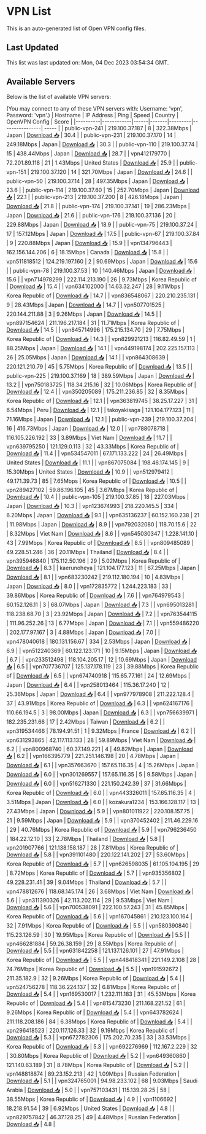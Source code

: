 # VPN List

This is an auto-generated list of Open VPN config files.

## Last Updated

This list was last updated on: Mon, 04 Dec 2023 03:54:34 GMT.

## Available Servers

Below is the list of available VPN servers:

(You may connect to any of these VPN servers with: Username: 'vpn', Password: 'vpn'.)
| Hostname | IP Address | Ping | Speed | Country | OpenVPN Config | Score |
|----------|------------|------|-------|---------|----------------| ----- |
| public-vpn-241 | 219.100.37.187 | 8 | 322.38Mbps | Japan | [Download 📥](./configs/server_0_JP.ovpn) | 30.4 |
| public-vpn-231 | 219.100.37.170 | 14 | 249.18Mbps | Japan | [Download 📥](./configs/server_1_JP.ovpn) | 30.3 |
| public-vpn-110 | 219.100.37.74 | 15 | 438.44Mbps | Japan | [Download 📥](./configs/server_2_JP.ovpn) | 28.7 |
| vpn412179770 | 72.201.89.118 | 21 | 1.43Mbps | United States | [Download 📥](./configs/server_3_US.ovpn) | 25.9 |
| public-vpn-151 | 219.100.37.120 | 14 | 321.70Mbps | Japan | [Download 📥](./configs/server_4_JP.ovpn) | 24.6 |
| public-vpn-50 | 219.100.37.14 | 28 | 497.35Mbps | Japan | [Download 📥](./configs/server_5_JP.ovpn) | 23.6 |
| public-vpn-114 | 219.100.37.60 | 15 | 252.70Mbps | Japan | [Download 📥](./configs/server_6_JP.ovpn) | 22.1 |
| public-vpn-213 | 219.100.37.200 | 8 | 426.18Mbps | Japan | [Download 📥](./configs/server_7_JP.ovpn) | 21.8 |
| public-vpn-174 | 219.100.37.141 | 19 | 286.23Mbps | Japan | [Download 📥](./configs/server_8_JP.ovpn) | 21.6 |
| public-vpn-176 | 219.100.37.136 | 20 | 229.88Mbps | Japan | [Download 📥](./configs/server_9_JP.ovpn) | 18.9 |
| public-vpn-75 | 219.100.37.24 | 17 | 157.12Mbps | Japan | [Download 📥](./configs/server_10_JP.ovpn) | 17.5 |
| public-vpn-67 | 219.100.37.84 | 9 | 220.88Mbps | Japan | [Download 📥](./configs/server_11_JP.ovpn) | 15.9 |
| vpn134796443 | 162.156.144.206 | 6 | 18.15Mbps | Canada | [Download 📥](./configs/server_12_CA.ovpn) | 15.8 |
| vpn511818512 | 124.219.197.160 | 2 | 90.69Mbps | Japan | [Download 📥](./configs/server_13_JP.ovpn) | 15.6 |
| public-vpn-78 | 219.100.37.53 | 10 | 140.46Mbps | Japan | [Download 📥](./configs/server_14_JP.ovpn) | 15.6 |
| vpn714978299 | 222.114.213.190 | 26 | 9.73Mbps | Korea Republic of | [Download 📥](./configs/server_15_KR.ovpn) | 15.4 |
| vpn634102000 | 14.63.32.247 | 28 | 9.11Mbps | Korea Republic of | [Download 📥](./configs/server_16_KR.ovpn) | 14.7 |
| vpn836548067 | 220.210.235.131 | 9 | 28.43Mbps | Japan | [Download 📥](./configs/server_17_JP.ovpn) | 14.7 |
| vpn507701525 | 220.144.211.88 | 3 | 9.26Mbps | Japan | [Download 📥](./configs/server_18_JP.ovpn) | 14.5 |
| vpn897154624 | 211.196.217.184 | 31 | 11.71Mbps | Korea Republic of | [Download 📥](./configs/server_19_KR.ovpn) | 14.5 |
| vpn845714996 | 175.215.134.70 | 29 | 7.75Mbps | Korea Republic of | [Download 📥](./configs/server_20_KR.ovpn) | 14.3 |
| vpn829921213 | 116.82.49.59 | 1 | 88.25Mbps | Japan | [Download 📥](./configs/server_21_JP.ovpn) | 14.1 |
| vpn449198174 | 202.225.157.113 | 26 | 25.05Mbps | Japan | [Download 📥](./configs/server_22_JP.ovpn) | 14.1 |
| vpn864308639 | 220.121.210.79 | 45 | 5.75Mbps | Korea Republic of | [Download 📥](./configs/server_23_KR.ovpn) | 13.5 |
| public-vpn-225 | 219.100.37.169 | 18 | 389.59Mbps | Japan | [Download 📥](./configs/server_24_JP.ovpn) | 13.2 |
| vpn750183725 | 118.34.215.16 | 32 | 10.06Mbps | Korea Republic of | [Download 📥](./configs/server_25_KR.ovpn) | 12.4 |
| vpn350205089 | 175.211.236.85 | 32 | 8.35Mbps | Korea Republic of | [Download 📥](./configs/server_26_KR.ovpn) | 12.1 |
| vpn363819745 | 38.25.17.227 | 31 | 6.54Mbps | Peru | [Download 📥](./configs/server_27_PE.ovpn) | 12.1 |
| takoyakisaga | 121.104.177.123 | 11 | 71.16Mbps | Japan | [Download 📥](./configs/server_28_JP.ovpn) | 12.1 |
| public-vpn-239 | 219.100.37.204 | 16 | 416.73Mbps | Japan | [Download 📥](./configs/server_29_JP.ovpn) | 12.0 |
| vpn788078718 | 116.105.226.192 | 33 | 3.89Mbps | Viet Nam | [Download 📥](./configs/server_30_VN.ovpn) | 11.7 |
| vpn639795250 | 121.129.0.113 | 32 | 43.33Mbps | Korea Republic of | [Download 📥](./configs/server_31_KR.ovpn) | 11.4 |
| vpn534547011 | 67.171.133.222 | 24 | 26.49Mbps | United States | [Download 📥](./configs/server_32_US.ovpn) | 11.1 |
| vpn867075084 | 198.46.174.145 | 9 | 15.30Mbps | United States | [Download 📥](./configs/server_33_US.ovpn) | 10.9 |
| vpn512979412 | 49.171.39.73 | 85 | 7.65Mbps | Korea Republic of | [Download 📥](./configs/server_34_KR.ovpn) | 10.5 |
| vpn289427102 | 59.86.196.105 | 45 | 3.67Mbps | Korea Republic of | [Download 📥](./configs/server_35_KR.ovpn) | 10.4 |
| public-vpn-105 | 219.100.37.85 | 18 | 227.03Mbps | Japan | [Download 📥](./configs/server_36_JP.ovpn) | 10.3 |
| vpn123674993 | 218.220.145.5 | 334 | 6.20Mbps | Japan | [Download 📥](./configs/server_37_JP.ovpn) | 9.1 |
| vpn635136237 | 60.152.160.238 | 21 | 11.98Mbps | Japan | [Download 📥](./configs/server_38_JP.ovpn) | 8.9 |
| vpn792032080 | 118.70.15.6 | 22 | 8.32Mbps | Viet Nam | [Download 📥](./configs/server_39_VN.ovpn) | 8.6 |
| vpn545030347 | 1.228.141.10 | 43 | 7.99Mbps | Korea Republic of | [Download 📥](./configs/server_40_KR.ovpn) | 8.5 |
| vpn809485089 | 49.228.51.246 | 36 | 20.11Mbps | Thailand | [Download 📥](./configs/server_41_TH.ovpn) | 8.4 |
| vpn395946840 | 175.112.50.196 | 29 | 5.02Mbps | Korea Republic of | [Download 📥](./configs/server_42_KR.ovpn) | 8.3 |
| kaerunoheya | 121.104.177.123 | 11 | 67.25Mbps | Japan | [Download 📥](./configs/server_43_JP.ovpn) | 8.1 |
| vpn683230242 | 219.112.180.194 | 10 | 4.83Mbps | Japan | [Download 📥](./configs/server_44_JP.ovpn) | 8.0 |
| vpn172835772 | 1.244.223.183 | 33 | 39.86Mbps | Korea Republic of | [Download 📥](./configs/server_45_KR.ovpn) | 7.6 |
| vpn764979543 | 60.152.126.11 | 3 | 68.07Mbps | Japan | [Download 📥](./configs/server_46_JP.ovpn) | 7.3 |
| vpn695013281 | 118.238.68.70 | 3 | 23.92Mbps | Japan | [Download 📥](./configs/server_47_JP.ovpn) | 7.2 |
| vpn763544115 | 111.96.252.26 | 13 | 6.77Mbps | Japan | [Download 📥](./configs/server_48_JP.ovpn) | 7.1 |
| vpn559486220 | 202.177.97.167 | 3 | 4.88Mbps | Japan | [Download 📥](./configs/server_49_JP.ovpn) | 7.0 |
| vpn478040618 | 180.131.156.67 | 334 | 2.53Mbps | Japan | [Download 📥](./configs/server_50_JP.ovpn) | 6.9 |
| vpn512240369 | 60.122.123.171 | 10 | 9.15Mbps | Japan | [Download 📥](./configs/server_51_JP.ovpn) | 6.7 |
| vpn233512498 | 118.104.205.17 | 12 | 10.69Mbps | Japan | [Download 📥](./configs/server_52_JP.ovpn) | 6.5 |
| vpn707736707 | 125.137.178.119 | 23 | 39.88Mbps | Korea Republic of | [Download 📥](./configs/server_53_KR.ovpn) | 6.5 |
| vpn674740918 | 115.65.77.161 | 24 | 12.69Mbps | Japan | [Download 📥](./configs/server_54_JP.ovpn) | 6.4 |
| vpn258013464 | 115.36.17.240 | 12 | 25.36Mbps | Japan | [Download 📥](./configs/server_55_JP.ovpn) | 6.4 |
| vpn977978908 | 211.222.128.4 | 37 | 43.91Mbps | Korea Republic of | [Download 📥](./configs/server_56_KR.ovpn) | 6.3 |
| vpn624167176 | 110.66.194.5 | 3 | 98.00Mbps | Japan | [Download 📥](./configs/server_57_JP.ovpn) | 6.3 |
| vpn756639971 | 182.235.231.66 | 17 | 2.42Mbps | Taiwan | [Download 📥](./configs/server_58_TW.ovpn) | 6.2 |
| vpn319534466 | 78.194.91.51 | 1 | 9.32Mbps | France | [Download 📥](./configs/server_59_FR.ovpn) | 6.2 |
| vpn631293865 | 42.117.113.133 | 28 | 59.89Mbps | Viet Nam | [Download 📥](./configs/server_60_VN.ovpn) | 6.2 |
| vpn800968740 | 60.37.149.221 | 4 | 49.82Mbps | Japan | [Download 📥](./configs/server_61_JP.ovpn) | 6.2 |
| vpn166395779 | 221.251.146.198 | 20 | 4.78Mbps | Japan | [Download 📥](./configs/server_62_JP.ovpn) | 6.1 |
| vpn357663670 | 157.65.116.35 | 4 | 15.26Mbps | Japan | [Download 📥](./configs/server_63_JP.ovpn) | 6.0 |
| vpn301269557 | 157.65.116.35 | 5 | 9.58Mbps | Japan | [Download 📥](./configs/server_64_JP.ovpn) | 6.0 |
| vpn516271330 | 221.150.242.39 | 37 | 31.66Mbps | Korea Republic of | [Download 📥](./configs/server_65_KR.ovpn) | 6.0 |
| vpn443326011 | 157.65.116.35 | 4 | 3.51Mbps | Japan | [Download 📥](./configs/server_66_JP.ovpn) | 6.0 |
| kozakura1234 | 153.166.128.117 | 13 | 27.43Mbps | Japan | [Download 📥](./configs/server_67_JP.ovpn) | 5.9 |
| vpn801011922 | 220.108.157.75 | 21 | 9.59Mbps | Japan | [Download 📥](./configs/server_68_JP.ovpn) | 5.9 |
| vpn370452402 | 211.46.229.16 | 29 | 40.76Mbps | Korea Republic of | [Download 📥](./configs/server_69_KR.ovpn) | 5.9 |
| vpn796236450 | 184.22.12.10 | 33 | 2.78Mbps | Thailand | [Download 📥](./configs/server_70_TH.ovpn) | 5.8 |
| vpn201907766 | 121.138.158.187 | 28 | 7.81Mbps | Korea Republic of | [Download 📥](./configs/server_71_KR.ovpn) | 5.8 |
| vpn391101480 | 220.122.141.202 | 27 | 53.60Mbps | Korea Republic of | [Download 📥](./configs/server_72_KR.ovpn) | 5.7 |
| vpn626598035 | 61.105.104.195 | 29 | 8.72Mbps | Korea Republic of | [Download 📥](./configs/server_73_KR.ovpn) | 5.7 |
| vpn935356802 | 49.228.231.41 | 39 | 9.04Mbps | Thailand | [Download 📥](./configs/server_74_TH.ovpn) | 5.7 |
| vpn478812676 | 118.68.145.174 | 26 | 3.68Mbps | Viet Nam | [Download 📥](./configs/server_75_VN.ovpn) | 5.6 |
| vpn311390326 | 42.113.202.114 | 29 | 9.53Mbps | Viet Nam | [Download 📥](./configs/server_76_VN.ovpn) | 5.6 |
| vpn700538091 | 222.100.57.243 | 31 | 45.85Mbps | Korea Republic of | [Download 📥](./configs/server_77_KR.ovpn) | 5.6 |
| vpn167045861 | 210.123.100.164 | 32 | 7.91Mbps | Korea Republic of | [Download 📥](./configs/server_78_KR.ovpn) | 5.5 |
| vpn580390840 | 115.23.126.59 | 30 | 19.95Mbps | Korea Republic of | [Download 📥](./configs/server_79_KR.ovpn) | 5.5 |
| vpn466281884 | 59.26.38.159 | 29 | 8.55Mbps | Korea Republic of | [Download 📥](./configs/server_80_KR.ovpn) | 5.5 |
| vpn631842258 | 121.137.126.101 | 27 | 47.91Mbps | Korea Republic of | [Download 📥](./configs/server_81_KR.ovpn) | 5.5 |
| vpn448418341 | 221.149.2.108 | 28 | 74.76Mbps | Korea Republic of | [Download 📥](./configs/server_82_KR.ovpn) | 5.5 |
| vpn191592672 | 211.35.182.9 | 32 | 9.26Mbps | Korea Republic of | [Download 📥](./configs/server_83_KR.ovpn) | 5.4 |
| vpn524756278 | 118.36.224.137 | 32 | 6.81Mbps | Korea Republic of | [Download 📥](./configs/server_84_KR.ovpn) | 5.4 |
| vpn169530017 | 1.232.111.183 | 31 | 45.53Mbps | Korea Republic of | [Download 📥](./configs/server_85_KR.ovpn) | 5.4 |
| vpn815473230 | 211.168.221.52 | 61 | 9.26Mbps | Korea Republic of | [Download 📥](./configs/server_86_KR.ovpn) | 5.4 |
| vpn643782624 | 211.118.208.186 | 84 | 6.38Mbps | Korea Republic of | [Download 📥](./configs/server_87_KR.ovpn) | 5.4 |
| vpn296418523 | 220.117.126.33 | 32 | 9.19Mbps | Korea Republic of | [Download 📥](./configs/server_88_KR.ovpn) | 5.3 |
| vpn672782306 | 175.202.70.235 | 33 | 33.53Mbps | Korea Republic of | [Download 📥](./configs/server_89_KR.ovpn) | 5.3 |
| vpn692276969 | 112.167.2.229 | 32 | 30.80Mbps | Korea Republic of | [Download 📥](./configs/server_90_KR.ovpn) | 5.2 |
| vpn649360860 | 121.140.63.189 | 31 | 8.78Mbps | Korea Republic of | [Download 📥](./configs/server_91_KR.ovpn) | 5.2 |
| vpn148818874 | 89.23.152.213 | 42 | 1.09Mbps | Russian Federation | [Download 📥](./configs/server_92_RU.ovpn) | 5.1 |
| vpn324765001 | 94.98.233.102 | 68 | 9.03Mbps | Saudi Arabia | [Download 📥](./configs/server_93_SA.ovpn) | 5.0 |
| vpn757103431 | 115.139.28.25 | 58 | 38.55Mbps | Korea Republic of | [Download 📥](./configs/server_94_KR.ovpn) | 4.9 |
| vpn1106692 | 18.218.91.54 | 39 | 6.92Mbps | United States | [Download 📥](./configs/server_95_US.ovpn) | 4.8 |
| vpn829757842 | 46.37.128.25 | 49 | 4.48Mbps | Russian Federation | [Download 📥](./configs/server_96_RU.ovpn) | 4.8 |
